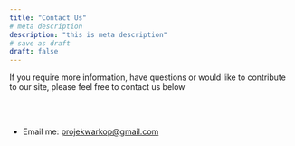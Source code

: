 ```yaml
---
title: "Contact Us"
# meta description
description: "this is meta description"
# save as draft
draft: false
---
```


If you require more information, have questions or would like to contribute to our site, please feel free to contact us below


<br>
<br>

* Email me: projekwarkop@gmail.com
